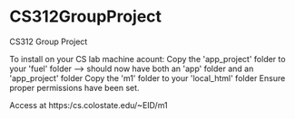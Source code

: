 # CS312GroupProject
CS312 Group Project

To install on your CS lab machine acount:
  Copy the 'app_project' folder to your 'fuel' folder --> should now have both an 'app' folder and an 'app_project' folder
  Copy the 'm1' folder to your 'local_html' folder
  Ensure proper permissions have been set.
  
  Access at https:/cs.colostate.edu/~EID/m1
  
